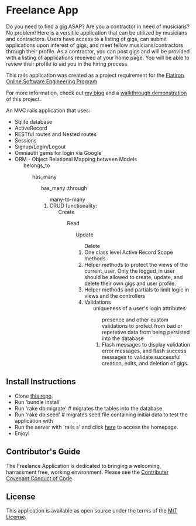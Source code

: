 <h1>Freelance App</h1>

Do you need to find a gig ASAP? Are you a contractor in need of
musicians? No problem! Here is a versitile application that can be utilized by musicians and contractors. Users have access to a listing of gigs, can submit applications upon interest of gigs, and meet fellow musicians/contractors through their profile. As a contractor, you can post gigs and will be provided with a listing of applications received at your home page. You will be able to review their profile to aid you in the hiring process.

This rails application was created as a project requirement for the <a href="https://flatironschool.com/career-courses/coding-bootcamp/online">Flatiron Online Software Engineering Program</a>.

For more information, check out <a href="https://gracenak.medium.com/jingle-bell-rails-associations-and-nested-forms-all-the-way-31ce77e4e4f8">my blog</a> and a <a href="https://www.youtube.com/watch?v=NdAa5LUz7Ns&t=14s">walkthrough demonstration</a> of this project.

An MVC rails application that uses:
<ul>
    <li> Sqlite database
    <li> ActiveRecord
    <li> RESTful routes and Nested routes
    <li> Sessions
    <li> Signup/Login/Logout 
    <li> Omniauth gems for login via Google
    <li> ORM - Object Relational Mapping between Models
        <ol> belongs_to
        <ol>has_many
        <ol>has_many :through
        <ol>many-to-many 
    <li> CRUD functionality:
        <ol>Create
        <ol>Read
        <ol>Update
        <ol>Delete
    <li> One class level Active Record Scope methods
    <li> Helper methods to protect the views of the current_user. Only the logged_in user should be allowed to create, update, and delete their own gigs and user profile.
    <li> Helper methods and partials to limit logic in views and the controllers
    <li> Validations
        <ol>uniqueness of a user's login attributes
        <ol>presence and other custom validations to protect from bad or repetetive data from being persisted into the database
    <li> Flash messages to display validation error messages, and flash success messages to validate successful creation, edits, and deletion of gigs. 
</ul>

<h2>Install Instructions</h2>
<ul>
    <li> Clone <a href="https://github.com/gracenak/freelance_app.git">this repo</a>.
    <li> Run 'bundle install'
    <li> Run 'rake db:migrate' # migrates the tables into the database
    <li> Run 'rake db:seed'    # migrates seed file containing initial data to test the application with
    <li> Run the server with 'rails s' and click <a href="https://http://localhost:3000/">here</a> to access the homepage.
    <li> Enjoy!
</ul>

<h2>Contributor's Guide </h2>
The Freelance Application is dedicated to bringing a welcoming, harrassment free, working environment. Please see the <a href="https://www.contributor-covenant.org/version/2/0/code_of_conduct/">Contributer Covenant Conduct of Code</a>.

<h2>License</h2>
This application is available as open source under the terms of the <a href="https://opensource.org/licenses/MIT">MIT License</a>.
